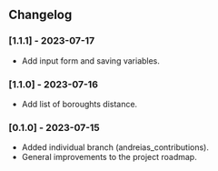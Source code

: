 ## Changelog

### [1.1.1] - 2023-07-17

- Add input form and saving variables.

### [1.1.0] - 2023-07-16

- Add list of boroughts distance.

### [0.1.0] - 2023-07-15

- Added individual branch (andreias_contributions).
- General improvements to the project roadmap.
